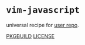 # `vim-javascript`

universal recipe for [user repo](../themartiancompany/ur).

[PKGBUILD](PKGBUILD)
[LICENSE](COPYING)
